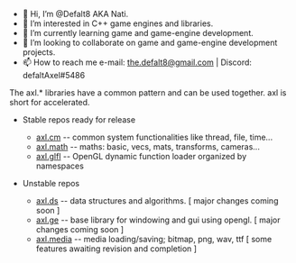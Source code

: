 - 👋 Hi, I’m @Defalt8 AKA Nati.
- 👀 I’m interested in C++ game engines and libraries.
- 🌱 I’m currently learning game and game-engine development.
- 💞️ I’m looking to collaborate on game and game-engine development projects.
- 📫 How to reach me e-mail: the.defalt8@gmail.com | Discord: defaltAxel#5486

The axl.* libraries have a common pattern and can be used together. 
axl is short for accelerated.

- Stable repos ready for release
  - [axl.cm](https://github.com/Defalt8/axl.cm) -- common system functionalities like thread, file, time...
  - [axl.math](https://github.com/Defalt8/axl.math) -- maths: basic, vecs, mats, transforms, cameras...
  - [axl.glfl](https://github.com/Defalt8/axl.glfl) -- OpenGL dynamic function loader organized by namespaces

- Unstable repos
  - [axl.ds](https://github.com/Defalt8/axl.ds) -- data structures and algorithms. [ major changes coming soon ]
  - [axl.ge](https://github.com/Defalt8/axl.ge) -- base library for windowing and gui using opengl. [ major changes coming soon ]
  - [axl.media](https://github.com/Defalt8/axl.media) -- media loading/saving; bitmap, png, wav, ttf [ some features awaiting revision and completion ]
